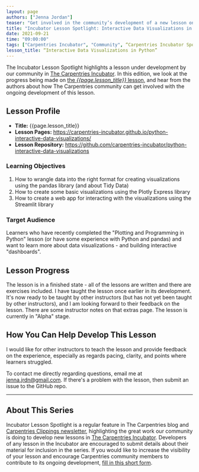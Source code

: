 ```yaml
---
layout: page
authors: ["Jenna Jordan"]
teaser: "Get involved in the community’s development of a new lesson on the development of interactive data visualizations in Python."
title: "Incubator Lesson Spotlight: Interactive Data Visualizations in Python"
date: 2021-09-21
time: "09:00:00"
tags: ["Carpentries Incubator", "Community", “Carpentries Incubator Spotlight]
lesson_title: “Interactive Data Visualizations in Python”
---
```


The Incubator Lesson Spotlight highlights a lesson under development by our community in [The Carpentries Incubator][incubator]. In this edition, we look at the progress being made on [the _{{page.lesson_title}}_ lesson][lesson-pages], and hear from the authors about how The Carpentries community can get involved with the ongoing development of this lesson.

## Lesson Profile

* **Title:** {{page.lesson_title}}
* **Lesson Pages:** https://carpentries-incubator.github.io/python-interactive-data-visualizations/
* **Lesson Repository:** https://github.com/carpentries-incubator/python-interactive-data-visualizations

### Learning Objectives

1. How to wrangle data into the right format for creating visualizations using the pandas library (and about Tidy Data)
2. How to create some basic visualizations using the Plotly Express library
3. How to create a web app for interacting with the visualizations using the Streamlit library

### Target Audience

Learners who have recently completed the "Plotting and Programming in Python" lesson (or have some experience with Python and pandas) and want to learn more about data visualizations - and building interactive "dashboards".

## Lesson Progress

The lesson is in a finished state - all of the lessons are written and there are exercises included. I have taught the lesson once earlier in its development. It's now ready to be taught by other instructors (but has not yet been taught by other instructors), and I am looking forward to their feedback on the lesson. There are some instructor notes on that extras page. The lesson is currently in "Alpha" stage.

## How You Can Help Develop This Lesson

I would like for other instructors to teach the lesson and provide feedback on the experience, especially as regards pacing, clarity, and points where learners struggled.

To contact me directly regarding questions, email me at jenna.jrdn@gmail.com. If there's a problem with the lesson, then submit an issue to the GitHub repo.

------

## About This Series

Incubator Lesson Spotlight is a regular feature in The Carpentries blog and [Carpentries Clippings newsletter][newsletter], highlighting the great work our community is doing to develop new lessons in [The Carpentries Incubator][incubator]. Developers of any lesson in the Incubator are encouraged to submit details about their material for inclusion in the series. If you would like to increase the visibility of your lesson and encourage Carpentries community members to contribute to its ongoing development, [fill in this short form][ils-form].

<!-- link references -->
[ils-form]: https://forms.gle/cCuLATAEomfdFejs9
[incubator]: https://github.com/carpentries-incubator/
[lesson-pages]: <lesson URL from form>
[newsletter]: https://carpentries.org/newsletter/
